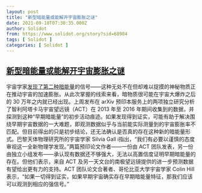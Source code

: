 ```yaml
---
layout: post
title: "新型暗能量或能解开宇宙膨胀之谜"
date: 2021-09-18T07:30:35.000Z
author: Solidot
from: https://www.solidot.org/story?sid=68984
tags: [ Solidot ]
categories: [ Solidot ]
---
```

<!--1631950235000-->
[新型暗能量或能解开宇宙膨胀之谜](https://www.solidot.org/story?sid=68984)
------

<div>
宇宙学家<a href="https://www.nature.com/articles/d41586-021-02531-5">发现了第二种暗能量</a>的信号——这种无处不在但却难以捉摸的神秘物质正在推动宇宙的加速膨胀。从此次掌握的线索来看，暗物质很可能在宇宙大爆炸之后的 30 万年之内就已经出现。上周发布在 arXiv 预印本服务上的两项独立研究分析了智利阿塔卡马宇宙望远镜（ACT）在 2013 年至 2016 年期间收集到的数据，并探测到这种“早期暗能量”的初步活动痕迹。如果发现得到证实，可能有助于解决围绕早期宇宙数据的一大难题，即观测数据似乎与当前能实际测量到的宇宙膨胀率不匹配。但目前得出的只是初步结论，还无法确认是否真的存在这种新的暗能量形式。巴黎天体物理研究所的宇宙学家 Silvia Gall i指出，“我们有必要以谨慎的态度审视这一全新物理学发现。”两篇预印论文作者——一份由 ACT 团队发表，另一份由独立小组发布——承认现有数据还不够强大，无法以高置信度证明早期暗能量的存在。但他们表示，来自 ACT 及另一天文台的南极望远镜提供的进一步预测数据有望给出更有力的支持。ACT 团队论文合著者、哥伦比亚大学宇宙学家 Colin Hill 表示，“如果一切得到证实，如果早期宇宙确实存在早期暗能量特征，那我们应该可以观测到相应的强信号。”
</div>
